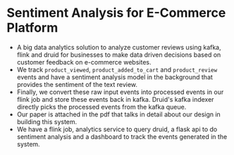 # Sentiment Analysis for E-Commerce Platform

- A big data analytics solution to analyze customer reviews using kafka, flink and druid for businesses to make data driven decisions based on customer feedback on e-commerce websites. 
- We track ```product_viewed```, ```product_added_to_cart``` and ```product_review``` events and have a sentiment analysis model in the background that provides the sentiment of the text review.
- Finally, we convert these raw input events into processed events in our flink job and store these events back in kafka. Druid's kafka indexer directly picks the processed events from the kafka queue. 
- Our paper is attached in the pdf that talks in detail about our design in building this system. 
- We have a flink job, analytics service to query druid, a flask api to do sentiment analysis and a dashboard to track the events generated in the system.
